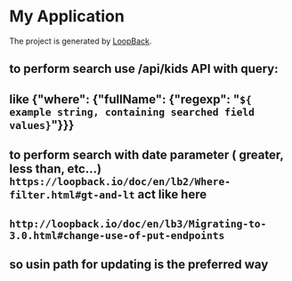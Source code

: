 # My Application

The project is generated by [LoopBack](http://loopback.io).

## to perform search use /api/kids API with query:
## like {"where": {"fullName": {"regexp": "`${ example string, containing searched field values}`"}}}

## to perform search with date parameter ( greater, less than, etc...) `https://loopback.io/doc/en/lb2/Where-filter.html#gt-and-lt` act like here


## `http://loopback.io/doc/en/lb3/Migrating-to-3.0.html#change-use-of-put-endpoints`
## so usin path for updating is the preferred way
